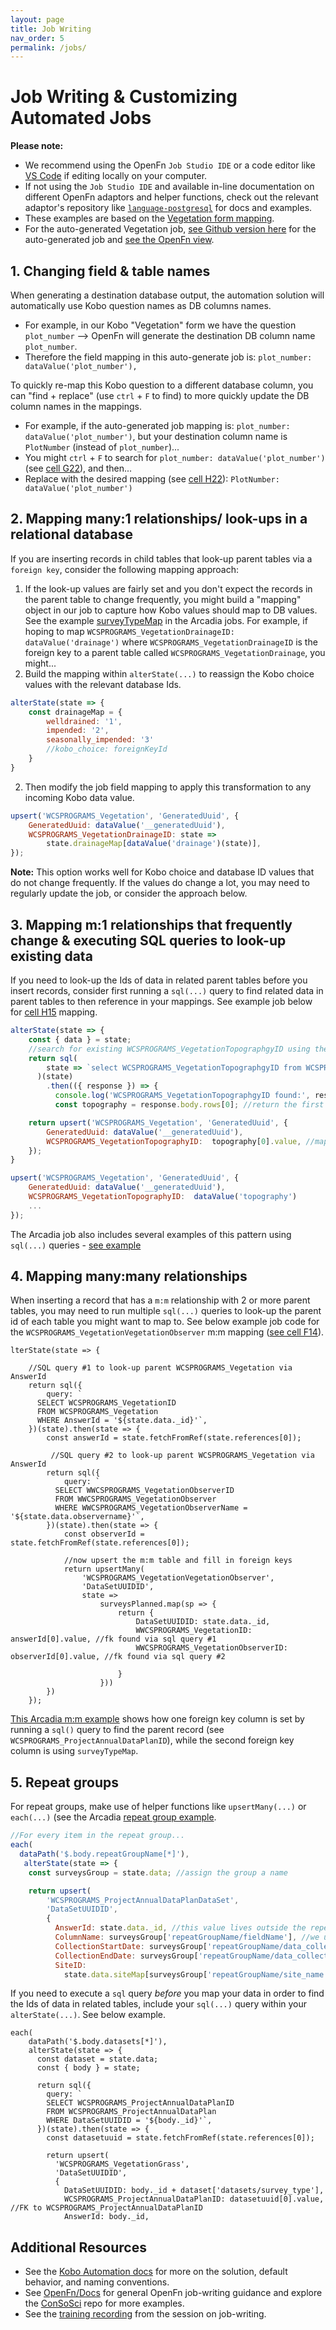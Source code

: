 ```yaml
---
layout: page
title: Job Writing
nav_order: 5
permalink: /jobs/
---
```


# Job Writing & Customizing Automated Jobs
**Please note:** 
- We recommend using the OpenFn `Job Studio IDE` or a code editor like [VS Code](https://code.visualstudio.com/download) if editing locally on your computer. 
- If not using the `Job Studio IDE` and available in-line documentation on different OpenFn adaptors and helper functions, check out the relevant adaptor's repository like [`language-postgresql`](https://github.com/OpenFn/language-postgresql) for docs and examples. 
- These examples are based on the [Vegetation form mapping](https://docs.google.com/spreadsheets/d/1LHmKtQTGZEJqm6taUqpIaylYA11CXHNWmG8U0lL7Qd0/edit?ts=604662dc#gid=0). 
- For the auto-generated Vegetation job, [see Github version here](https://github.com/OpenFn/ConSoSci/blob/master/vegetation/VegetationClassficationAndTreeMeasurementForm.js) for the auto-generated job and [see the OpenFn view](https://www.openfn.org/projects/p5x4g4/jobs/jvnjwd/edit). 


## 1. Changing field & table names
When generating a destination database output, the automation solution will automatically use Kobo question names as DB columns names. 
- For example, in our Kobo "Vegetation" form we have the question `plot_number` --> OpenFn will generate the destination DB column name `plot_number`. 
- Therefore the field mapping in this auto-generate job is: `plot_number: dataValue('plot_number'),`

To quickly re-map this Kobo question to a different database column, you can "find + replace" (use `ctrl` + `F` to find) to more quickly update the DB column names in the mappings. 
- For example, if the auto-generated job mapping is: `plot_number: dataValue('plot_number')`, but your destination column name is `PlotNumber` (instead of `plot_number`)...
- You might `ctrl` + `F` to search for  `plot_number: dataValue('plot_number')` (see [cell G22](https://docs.google.com/spreadsheets/d/1LHmKtQTGZEJqm6taUqpIaylYA11CXHNWmG8U0lL7Qd0/edit?ts=604662dc#gid=0)), and then...
- Replace with the desired mapping (see [cell H22](https://docs.google.com/spreadsheets/d/1LHmKtQTGZEJqm6taUqpIaylYA11CXHNWmG8U0lL7Qd0/edit?ts=604662dc#gid=0)): `PlotNumber: dataValue('plot_number')`

## 2. Mapping many:1 relationships/ look-ups in a relational database
If you are inserting records in child tables that look-up parent tables via a `foreign key`, consider the following mapping approach: 
1. If the look-up values are fairly set and you don't expect the records in the parent table to change frequently, you might build a "mapping" object in our job to capture how Kobo values should map to DB values. See the example [surveyTypeMap](https://github.com/OpenFn/ConSoSci/blob/master/arcadia/arcadiaSiteDataCollection.js#L153) in the Arcadia jobs. 
For example, if hoping to map `WCSPROGRAMS_VegetationDrainageID:  dataValue('drainage')` where `WCSPROGRAMS_VegetationDrainageID` is the foreign key to a parent table called `WCSPROGRAMS_VegetationDrainage`, you might...
1. Build the mapping within `alterState(...)` to reassign the Kobo choice values with the relevant database Ids.  
```js
alterState(state => {
    const drainageMap = {
        welldrained: '1',
        impended: '2',
        seasonally_impended: '3'
        //kobo_choice: foreignKeyId 
    }
}
```
2. Then modify the job field mapping to apply this transformation to any incoming Kobo data value.  
```js
upsert('WCSPROGRAMS_Vegetation', 'GeneratedUuid', {
    GeneratedUuid: dataValue('__generatedUuid'),
    WCSPROGRAMS_VegetationDrainageID: state =>
        state.drainageMap[dataValue('drainage')(state)],
});
```
**Note:** This option works well for Kobo choice and database ID values that do not change frequently. If the values do change a lot, you may need to regularly update the job, or consider the approach below. 

## 3. Mapping m:1 relationships that frequently change & executing SQL queries to look-up existing data
If you need to look-up the Ids of data in related parent tables before you insert records, consider first running a `sql(...)` query to find related data in parent tables to then reference in your mappings. See example job below for [cell H15](https://docs.google.com/spreadsheets/d/1LHmKtQTGZEJqm6taUqpIaylYA11CXHNWmG8U0lL7Qd0/edit?ts=604662dc#gid=0) mapping. 
```js
alterState(state => {
    const { data } = state;
    //search for existing WCSPROGRAMS_VegetationTopographgyID using the Kobo choice value to look-up and match against Name
    return sql(
        state => `select WCSPROGRAMS_VegetationTopographgyID from WCSPROGRAMS_VegetationTopographgy where WCSPROGRAMS_VegetationTopographgyName = '${data.topography}'`
      )(state)
        .then(({ response }) => {
          console.log('WCSPROGRAMS_VegetationTopographgyID found:', response);
          const topography = response.body.rows[0]; //return the first record found

    return upsert('WCSPROGRAMS_Vegetation', 'GeneratedUuid', {
        GeneratedUuid: dataValue('__generatedUuid'),
        WCSPROGRAMS_VegetationTopographyID:  topography[0].value, //map ID value returned by sql query above
    });
}

upsert('WCSPROGRAMS_Vegetation', 'GeneratedUuid', {
    GeneratedUuid: dataValue('__generatedUuid'),
    WCSPROGRAMS_VegetationTopographyID:  dataValue('topography')
    ...
});
```
The Arcadia job also includes several examples of this pattern using `sql(...)` queries - [see example](https://github.com/OpenFn/ConSoSci/blob/master/arcadia/arcadiaSiteDataCollection.js#L753-L770)

## 4. Mapping many:many relationships 
When inserting a record that has a `m:m` relationship with 2 or more parent tables, you may need to run multiple `sql(...)` queries to look-up the parent id of each table you might want to map to. See below example job code for the `WCSPROGRAMS_VegetationVegetationObserver` m:m mapping ([see cell F14](https://docs.google.com/spreadsheets/d/1LHmKtQTGZEJqm6taUqpIaylYA11CXHNWmG8U0lL7Qd0/edit?ts=604662dc#gid=0)).
```
lterState(state => {

    //SQL query #1 to look-up parent WCSPROGRAMS_Vegetation via AnswerId
    return sql({
        query: `
      SELECT WCSPROGRAMS_VegetationID
      FROM WCSPROGRAMS_Vegetation
      WHERE AnswerId = '${state.data._id}'`,
    })(state).then(state => {
        const answerId = state.fetchFromRef(state.references[0]);

         //SQL query #2 to look-up parent WCSPROGRAMS_Vegetation via AnswerId
        return sql({
            query: `
          SELECT WWCSPROGRAMS_VegetationObserverID
          FROM WWCSPROGRAMS_VegetationObserver
          WHERE WWCSPROGRAMS_VegetationObserverName = '${state.data.observername}'`,
        })(state).then(state => {
            const observerId = state.fetchFromRef(state.references[0]);

            //now upsert the m:m table and fill in foreign keys
            return upsertMany(
                'WCSPROGRAMS_VegetationVegetationObserver',
                'DataSetUUIDID',
                state =>
                    surveysPlanned.map(sp => {
                        return {
                            DataSetUUIDID: state.data._id,
                            WWCSPROGRAMS_VegetationID: answerId[0].value, //fk found via sql query #1
                            WWCSPROGRAMS_VegetationObserverID: observerId[0].value, //fk found via sql query #2

                        }
                    }))
        })
    });
```

[This Arcadia m:m example](https://github.com/OpenFn/ConSoSci/blob/master/arcadia/arcadiaSiteDataCollection.js#L329-L366) shows how one foreign key column is set by running a `sql()` query to find the parent record (see `WCSPROGRAMS_ProjectAnnualDataPlanID`), while the second foreign key column is using `surveyTypeMap`. 

## 5. Repeat groups
For repeat groups, make use of helper functions like `upsertMany(...)` or `each(...)` (see the Arcadia [repeat group example](https://github.com/OpenFn/ConSoSci/blob/master/arcadia/arcadiaSiteDataCollection.js#L521-L542). 
```js
//For every item in the repeat group...
each(
  dataPath('$.body.repeatGroupName[*]'),
   alterState(state => {
    const surveysGroup = state.data; //assign the group a name

    return upsert(
        'WCSPROGRAMS_ProjectAnnualDataPlanDataSet',
        'DataSetUUIDID',
        {
          AnswerId: state.data._id, //this value lives outside the repeat group, so we use state.data.fieldName
          ColumnName: surveysGroup['repeatGroupName/fieldName'], //we use this path when mapping fields that live within repeat group
          CollectionStartDate: surveysGroup['repeatGroupName/data_collection_start'], 
          CollectionEndDate: surveysGroup['repeatGroupName/data_collection_end'],
          SiteID:
            state.data.siteMap[surveysGroup['repeatGroupName/site_name']],
```
If you need to execute a `sql` query _before_ you map your data in order to find the Ids of data in related tables, include your `sql(...)` query within your `alterState(...)`. See below example.
```
each(
    dataPath('$.body.datasets[*]'),
    alterState(state => {
      const dataset = state.data;
      const { body } = state;
  
      return sql({
        query: `
        SELECT WCSPROGRAMS_ProjectAnnualDataPlanID
        FROM WCSPROGRAMS_ProjectAnnualDataPlan
        WHERE DataSetUUIDID = '${body._id}'`,
      })(state).then(state => {
        const datasetuuid = state.fetchFromRef(state.references[0]);
       
        return upsert(
          'WCSPROGRAMS_VegetationGrass',
          'DataSetUUIDID',
          {
            DataSetUUIDID: body._id + dataset['datasets/survey_type'],
            WCSPROGRAMS_ProjectAnnualDataPlanID: datasetuuid[0].value, //FK to WCSPROGRAMS_ProjectAnnualDataPlanID
            AnswerId: body._id,
```

## Additional Resources
- See the [Kobo Automation docs](https://openfn.github.io/ConSoSci/kobo-automation/) for more on the solution, default behavior, and naming conventions. 
- See [OpenFn/Docs](https://docs.openfn.org/documentation/build/jobs/) for general OpenFn job-writing guidance and explore the [ConSoSci](https://github.com/OpenFn/ConSoSci) repo for more examples. 
- See the [training recording](https://www.youtube.com/watch?v=ScmZt9PIJqQ&list=PL1pD3-abjHJ3d-6hB2zN5ia2z7tH_CtX9&index=4) from the session on job-writing.

